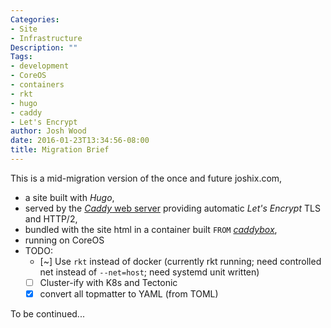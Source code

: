 ```yaml
---
Categories:
- Site
- Infrastructure
Description: ""
Tags:
- development
- CoreOS
- containers
- rkt
- hugo
- caddy
- Let's Encrypt
author: Josh Wood
date: 2016-01-23T13:34:56-08:00
title: Migration Brief
---
```


This is a mid-migration version of the once and future joshix.com,

* a site built with *Hugo*,
* served by the [*Caddy* web server](https://caddyserver.com) providing automatic
  *Let's Encrypt* TLS and HTTP/2,
* bundled with the site html in a container built `FROM` [*caddybox*][caddybox],
* running on CoreOS<!--more-->
* TODO:
  - [~] Use `rkt` instead of docker (currently rkt running; need controlled net instead of `--net=host`; need systemd unit written)
  - [ ] Cluster-ify with K8s and Tectonic
  - [x] convert all topmatter to YAML (from TOML)

To be continued...


[caddy]: https://caddyserver.com
[caddybox]: https://github.com/joshix/caddybox
